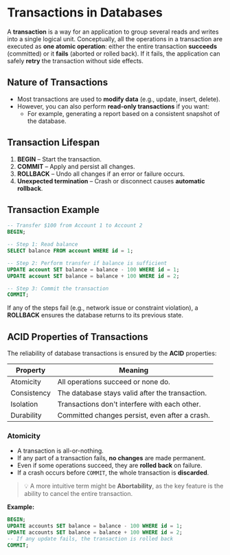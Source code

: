 
# Transactions in Databases

A **transaction** is a way for an application to group several reads and writes into a single logical unit. Conceptually, all the operations in a transaction are executed as **one atomic operation**: either the entire transaction **succeeds** (committed) or it **fails** (aborted or rolled back). If it fails, the application can safely **retry** the transaction without side effects.

## Nature of Transactions

- Most transactions are used to **modify data** (e.g., update, insert, delete).
- However, you can also perform **read-only transactions** if you want:
  - For example, generating a report based on a consistent snapshot of the database.

## Transaction Lifespan

1. **BEGIN** – Start the transaction.
2. **COMMIT** – Apply and persist all changes.
3. **ROLLBACK** – Undo all changes if an error or failure occurs.
4. **Unexpected termination** – Crash or disconnect causes **automatic rollback**.

## Transaction Example

```sql
-- Transfer $100 from Account 1 to Account 2
BEGIN;

-- Step 1: Read balance
SELECT balance FROM account WHERE id = 1;

-- Step 2: Perform transfer if balance is sufficient
UPDATE account SET balance = balance - 100 WHERE id = 1;
UPDATE account SET balance = balance + 100 WHERE id = 2;

-- Step 3: Commit the transaction
COMMIT;
```

If any of the steps fail (e.g., network issue or constraint violation), a **ROLLBACK** ensures the database returns to its previous state.

## ACID Properties of Transactions

The reliability of database transactions is ensured by the **ACID** properties:

| Property     | Meaning                                              |
|--------------|------------------------------------------------------|
| Atomicity    | All operations succeed or none do.                   |
| Consistency  | The database stays valid after the transaction.      |
| Isolation    | Transactions don't interfere with each other.        |
| Durability   | Committed changes persist, even after a crash.       |

### Atomicity

- A transaction is all-or-nothing.
- If any part of a transaction fails, **no changes** are made permanent.
- Even if some operations succeed, they are **rolled back** on failure.
- If a crash occurs before `COMMIT`, the whole transaction is **discarded**.

> 💡 A more intuitive term might be **Abortability**, as the key feature is the ability to cancel the entire transaction.

**Example:**

```sql
BEGIN;
UPDATE accounts SET balance = balance - 100 WHERE id = 1;
UPDATE accounts SET balance = balance + 100 WHERE id = 2;
-- If any update fails, the transaction is rolled back
COMMIT;
```
